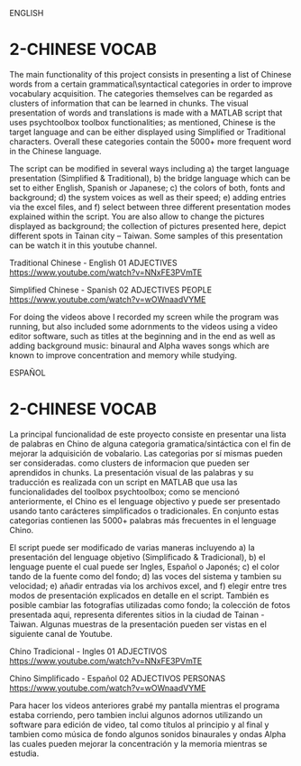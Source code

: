 ENGLISH
# 2-CHINESE VOCAB

 The main functionality of this project consists in presenting a list of Chinese words from a certain grammatical\syntactical categories in order to improve vocabulary acquisition. The categories themselves can be regarded as clusters of information that can be learned in chunks. The visual presentation of words and translations is made with a MATLAB script that uses psychtoolbox toolbox functionalities; as mentioned, Chinese is the target language and can be either displayed using Simplified or Traditional characters. Overall these categories contain the 5000+ more frequent word in the Chinese language. 
 
 The script can be modified in several ways including a) the target language presentation (Simplified & Traditional), b) the bridge language which can be set to either English, Spanish or Japanese; c) the colors of both, fonts and background; d) the system voices as well as their speed; e) adding entries via the excel files, and f) select between three different presentation modes explained within the script. You are also allow to change the pictures displayed as background; the collection of pictures presented here, depict different spots in Tainan city – Taiwan.  Some samples of this presentation can be watch it in this youtube channel.
 
 Traditional Chinese - English
01 ADJECTIVES
https://www.youtube.com/watch?v=NNxFE3PVmTE

 Simplified Chinese - Spanish
02 ADJECTIVES PEOPLE
https://www.youtube.com/watch?v=wOWnaadVYME
 
 For doing the videos above I recorded my screen while the program was running, but also included some adornments to the videos using a video editor software, such as titles at the beginning and in the end as well as adding background music: binaural and Alpha waves songs which are known to improve concentration and memory while studying.

ESPAÑOL
# 2-CHINESE VOCAB

 La principal funcionalidad de este proyecto consiste en presentar una lista de palabras en Chino de alguna categoria gramatica/sintáctica con el fin de mejorar la adquisición de vobalario. Las categorias por sí mismas pueden ser consideradas. como clusters de informacion que pueden ser aprendidos in chunks. La presentación visual de las palabras y su traducción es realizada con un script en MATLAB que usa las funcionalidades del toolbox psychtoolbox; como se mencionó anteriormente, el Chino es el lenguage objectivo y puede ser presentado usando tanto carácteres simplificados o tradicionales. En conjunto estas categorias contienen las 5000+ palabras más frecuentes in el lenguage Chino.
 
 El script puede ser modificado de varias maneras incluyendo a) la presentación del lenguage objetivo (Simplificado & Tradicional), b) el lenguage puente el cual puede ser Ingles, Español o Japonés; c) el color tando de la fuente como del fondo; d) las voces del sistema y tambien su velocidad; e) añadir entradas via los archivos excel, and f) elegir entre tres modos de presentación explicados en detalle en el script. También es posible cambiar las fotografías utilizadas como fondo; la colección de fotos presentada aqui, representa diferentes sitios in la ciudad de Tainan - Taiwan. Algunas muestras de la presentación pueden ser vistas en el siguiente canal de Youtube.
 
 Chino Tradicional - Ingles
01 ADJECTIVOS
https://www.youtube.com/watch?v=NNxFE3PVmTE

 Chino Simplificado - Español
02 ADJECTIVOS PERSONAS
https://www.youtube.com/watch?v=wOWnaadVYME
 
 Para hacer los videos anteriores grabé my pantalla mientras el programa estaba corriendo, pero tambien inclui algunos adornos utilizando un software para edición de video, tal como títulos al principio y al final y tambien como música de fondo algunos sonidos binaurales y ondas Alpha las cuales pueden mejorar la concentración y la memoria mientras se estudia.
